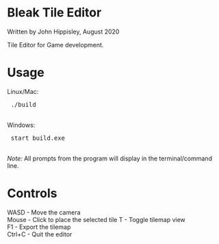 # Bleak Tile Editor
Written by John Hippisley, August 2020

Tile Editor for Game development. 

# Usage
Linux/Mac: <pre> ./build </pre> <br/>
Windows: <pre> start build.exe </pre><br/>
<i>Note: </i>All prompts from the program will display in the terminal/command line. <br/>

# Controls
WASD	- Move the camera<br/>
Mouse	- Click to place the selected tile
T		- Toggle tilemap view<br/>
F1		- Export the tilemap<br/>
Ctrl+C	- Quit the editor<br/>
